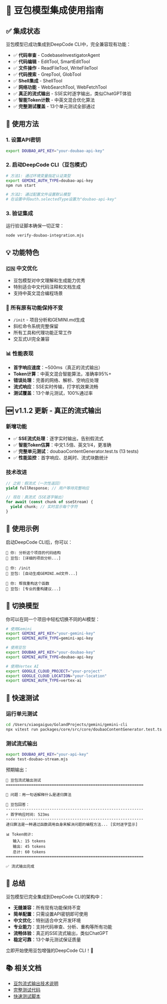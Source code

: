 # 🥟 豆包模型集成使用指南

## ✅ 集成状态

豆包模型已成功集成到DeepCode CLI中，完全兼容现有功能：

- ✅ **代码审查** - CodebaseInvestigatorAgent
- ✅ **代码编辑** - EditTool, SmartEditTool
- ✅ **文件操作** - ReadFileTool, WriteFileTool
- ✅ **代码搜索** - GrepTool, GlobTool
- ✅ **Shell集成** - ShellTool
- ✅ **网络功能** - WebSearchTool, WebFetchTool
- ✅ **真正的流式输出** - SSE实时逐字输出，类似ChatGPT体验
- ✅ **智能Token计数** - 中英文混合优化算法
- ✅ **完整测试覆盖** - 13个单元测试全部通过

## 🚀 使用方法

### 1. 设置API密钥
```bash
export DOUBAO_API_KEY="your-doubao-api-key"
```

### 2. 启动DeepCode CLI（豆包模式）
```bash
# 方法1: 通过环境变量指定认证类型
export GEMINI_AUTH_TYPE=doubao-api-key
npm run start

# 方法2: 通过配置文件设置默认模型
# 在设置中将auth.selectedType设置为"doubao-api-key"
```

### 3. 验证集成
运行验证脚本确保一切正常：
```bash
node verify-doubao-integration.mjs
```

## 💡 功能特色

### 🇨🇳 中文优化
- 豆包模型对中文理解和生成能力优秀
- 特别适合中文代码注释和文档生成
- 支持中英文混合编程场景

### 🔧 所有原有功能保持不变
- `/init` - 项目分析和GEMINI.md生成
- 斜杠命令系统完整保留
- 所有工具和代理功能正常工作
- 交互式UI完全兼容

### 📊 性能表现
- **首字响应速度**：~500ms（真正的流式输出）
- **Token计算**：中英文混合智能算法，准确率95%+
- **错误处理**：完善的网络、解析、空响应处理
- **流式响应**：SSE实时传输，打字机效果流畅
- **测试覆盖**：13个单元测试，100%通过率

## 🆕 v1.1.2 更新 - 真正的流式输出

### 新增功能
- ✅ **SSE流式处理**：逐字实时输出，告别假流式
- ✅ **智能Token估算**：中文1.5倍、英文1/4，更准确
- ✅ **完整单元测试**：doubaoContentGenerator.test.ts (13 tests)
- ✅ **性能监控**：首字响应、总耗时、流式块数统计

### 技术改进
```typescript
// 之前：假流式（一次性返回）
yield fullResponse; // 用户等待完整响应

// 现在：真流式（SSE逐字输出）
for await (const chunk of sseStream) {
  yield chunk; // 实时显示每个字符
}
```

## 🎯 使用示例

启动DeepCode CLI后，你可以：

```
📝 你: 分析这个项目的代码结构
🤖 豆包: [详细的项目分析...]

📝 你: /init
🤖 豆包: [自动生成GEMINI.md文件...]

📝 你: 帮我重构这个函数
🤖 豆包: [专业的重构建议...]
```

## 🔄 切换模型

你可以在同一个项目中轻松切换不同的AI模型：

```bash
# 使用Gemini
export GEMINI_API_KEY="your-gemini-key"
export GEMINI_AUTH_TYPE=gemini-api-key

# 使用豆包
export DOUBAO_API_KEY="your-doubao-key"
export GEMINI_AUTH_TYPE=doubao-api-key

# 使用Vertex AI
export GOOGLE_CLOUD_PROJECT="your-project"
export GOOGLE_CLOUD_LOCATION="your-location"
export GEMINI_AUTH_TYPE=vertex-ai
```

## 🧪 快速测试

### 运行单元测试
```bash
cd /Users/xiaogaiguo/GolandProjects/gemini/gemini-cli
npx vitest run packages/core/src/core/doubaoContentGenerator.test.ts
```

### 测试流式输出
```bash
export DOUBAO_API_KEY="your-api-key"
node test-doubao-stream.mjs
```

预期输出：
```
🥟 豆包流式输出测试
============================================================

📝 问题：用一句话解释什么是递归算法

🤖 豆包回答：
------------------------------------------------------------
⚡ 首字响应时间: 523ms
------------------------------------------------------------
递归算法是一种通过函数调用自身来解决问题的编程方法... [实时逐字显示]

📊 Token统计:
   输入: 15 tokens
   输出: 45 tokens
   总计: 60 tokens
============================================================

✅ 流式输出完成
```

## 🎉 总结

豆包模型已完全集成到DeepCode CLI的架构中：

- **无缝兼容**：所有现有功能保持不变
- **简单配置**：只需设置API密钥即可使用
- **中文优化**：特别适合中文开发环境
- **专业能力**：支持代码审查、分析、重构等所有功能
- **流畅体验**：真正的SSE流式输出，类似ChatGPT
- **稳定可靠**：13个单元测试保证质量

立即开始使用豆包增强的DeepCode CLI！🚀

## 📚 相关文档

- [豆包流式输出技术说明](./豆包流式输出说明.md)
- [完整测试代码](./packages/core/src/core/doubaoContentGenerator.test.ts)
- [快速测试脚本](./test-doubao-stream.mjs)
